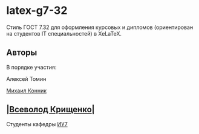 latex-g7-32
===========

Стиль ГОСТ 7.32 для оформления курсовых и дипломов (ориентирован на студентов IT специальностей) в XeLaTeX.

Авторы
------
В порядке участия:

Алексей Томин

[Михаил Конник](http://mydebianblog.blogspot.nl/2008/09/732-2001-latex.html)

|[Всеволод Крищенко](http://sevik.ru/latex/)|
-------------------

Студенты кафедры [ИУ7](http://iu7.bmstu.ru)
